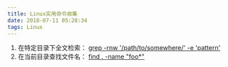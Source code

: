```yaml
---
title: Linux实用命令收集
date: 2018-07-11 05:28:34
tags: Linux
---
```

1. 在特定目录下全文检索：
[grep -rnw '/path/to/somewhere/' -e 'pattern'](https://stackoverflow.com/questions/16956810/how-do-i-find-all-files-containing-specific-text-on-linux)
2. 在当前目录查找文件名：
[find . -name "foo*"](https://stackoverflow.com/questions/5905054/how-can-i-recursively-find-all-files-in-current-and-subfolders-based-on-wildcard)
